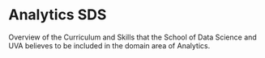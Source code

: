 # Analytics SDS

Overview of the Curriculum and Skills that the School of Data Science and UVA believes to
be included in the domain area of Analytics.